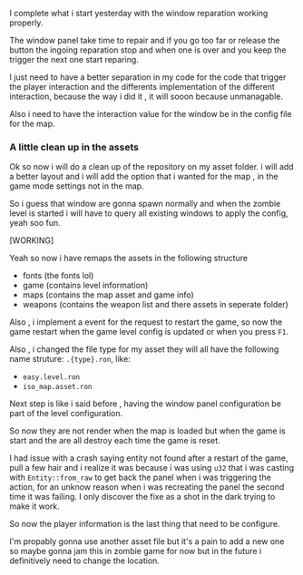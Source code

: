 

I complete what i start yesterday with the window reparation working properly.


The window panel take time to repair and if you go too far or release the
button the ingoing reparation stop and when one is over and you keep
the trigger the next one start reparing.

I just need to have a better separation in my code for the code that
trigger the player interaction and the differents implementation
of the different interaction, because the way i did it , it will
sooon because unmanagable.


Also i need to have the interaction value for the window be in 
the config file for the map.

### A little clean up in the assets

Ok so now i will do a clean up of the repository on my asset folder.
i will add a better layout and i will add the option that i wanted for
the map , in the game mode settings not in the map.

So i guess that window are gonna spawn normally and when the zombie
level is started i will have to query all existing windows to apply
the config, yeah soo fun.

[WORKING]

Yeah so now i have remaps the assets in the following structure

* fonts (the fonts lol)
* game (contains level information)
* maps (contains the map asset and game info)
* weapons (contains the weapon list and there assets in seperate folder)

Also , i implement a event for the request to restart the game, so 
now the game restart when the game level config is updated or when
you press `F1`.

Also , i changed the file type for my asset they will all have the
following name struture: `.{type}.ron`, like:

* `easy.level.ron`
* `iso_map.asset.ron`


Next step is like i said before , having the window panel configuration
be part of the level configuration.

So now they are not render when the map is loaded but when the game is
start and the are all destroy each time the game is reset.

I had issue with a crash saying entity not found after a restart of the
game, pull a few hair and i realize it was because i was using `u32` that
i was casting with `Entity::from_raw` to get back the panel when
i was triggering the action, for an unknow reason when i was recreating
the panel the second time it was failing. I only discover the fixe as a
shot in the dark trying to make it work.

So now the player information is the last thing that need to be configure.

I'm propably gonna use another asset file but it's a pain to add a new one
so maybe gonna jam this in zombie game for now but in the future i definitively
need to change the location.